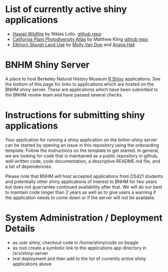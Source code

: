 # List of currently active shiny applications 
 * [Hawaii Wildfire](https://bnhm-shiny.berkeley.edu/HWMO/) by Niklas Lollo.  [github repo](https://github.com/niklaslollo/HWMO_webapp)
 * [California Plant Phylodiversity Atlas](https://bnhm-shiny.berkeley.edu/cappa/) by Matthew Kling [github repo](https://github.com/matthewkling/cappa)
 * [Elkhorn Slough Land Use](https://bnhm-shiny.berkeley.edu/ElkhornSloughPublic/) by [Molly Van Dop](https://github.com/mvandop) and [Anaya Hall](https://github.com/anayahall)

# BNHM Shiny Server
A place to host Berkeley Natural History Museum [R Shiny](https://shiny.rstudio.com/) applications.  See the bottom of this page for links to applications which are hosted on the BNHM shiny server.  These are applications which have been submitted to the BNHM review team and have passed several checks.  

# Instructions for submitting shiny applications

Your application for running a shiny application on the bnhm-shiny server can be started by opening an issue in this repository using the onboarding template. Follow the instructions on the template to get started.  In general, we are looking for code that is maintained as a public repository in github, well written code, code documentation, a descriptive README.md file, and a list of dependencies. 
 
Please note that BNHM will host accepted applications from DS421 students and potentially other shiny applications of interest to BNHM for two years but does not guarrantee continued availability after that.  We will do our best to maintain code longer than 2 years as well as to give users a warning if the application needs to come down or if the server will not be available.
 
 # System Administration / Deployment Details
  * as user shiny, checkout code in /home/shiny/code on beagle
  * as root create a symbolic link to the applications app directory in /srv/shiny-server
  * test deployment and then add to the list of currently active shiny applications above



